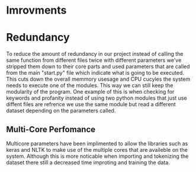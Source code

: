 # Imrovments 

# Redundancy 

To reduce the amount of redundancy in our project instead of calling the same function from different files twice with different 
parameters we've stripped them down to their core parts and used parameters that are called from the main "start.py" file 
which indicate what is going to be executed. This cuts down the overall memmory usesage and CPU cucyles the system needs to execute 
one of the modules. This way we can still keep the modularity of the program. One example of this is when checking for keywords and 
profanity instead of using two python modules that just use diffent files are refrence we use the same module but read a different dataset depending on the parameters called.

## Multi-Core Perfomance 

Multicore parameters have been implimented to allow the libraries such as keras and NLTK to make use of the multiple cores that are availeble on the
system. Although this is more noticable when importing and tokenizing the dataset there still a decreased time improting and training the data. 

###
